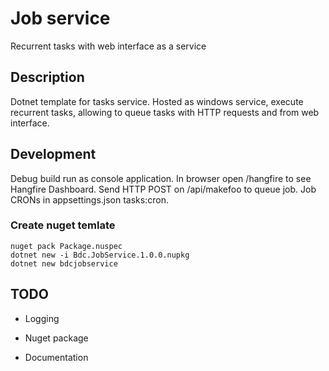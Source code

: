 # Job service

Recurrent tasks with web interface as a service

## Description

Dotnet template for tasks service. Hosted as windows service, execute recurrent tasks, allowing to queue tasks with HTTP requests and from web interface.

## Development

Debug build run as console application. In browser open /hangfire to see Hangfire Dashboard. Send HTTP POST on /api/makefoo to queue job. Job CRONs in appsettings.json tasks:cron.

### Create nuget temlate

```
nuget pack Package.nuspec
dotnet new -i Bdc.JobService.1.0.0.nupkg
dotnet new bdcjobservice
```

## TODO

* Logging

* Nuget package

* Documentation
